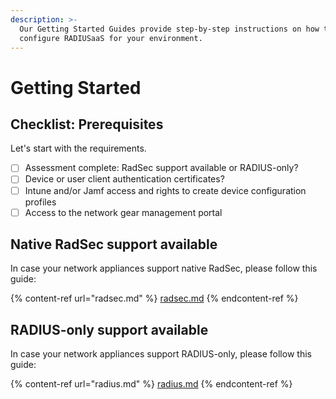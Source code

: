 ```yaml
---
description: >-
  Our Getting Started Guides provide step-by-step instructions on how to
  configure RADIUSaaS for your environment.
---
```


# Getting Started

## Checklist: Prerequisites

Let's start with the requirements.

* [ ] Assessment complete: RadSec support available or RADIUS-only?
* [ ] Device or user client authentication certificates?
* [ ] Intune and/or Jamf access and rights to create device configuration profiles
* [ ] Access to the network gear management portal

## Native RadSec support available

In case your network appliances support native RadSec, please follow this guide:

{% content-ref url="radsec.md" %}
[radsec.md](radsec.md)
{% endcontent-ref %}

## RADIUS-only support available

In case your network appliances support RADIUS-only, please follow this guide:

{% content-ref url="radius.md" %}
[radius.md](radius.md)
{% endcontent-ref %}
